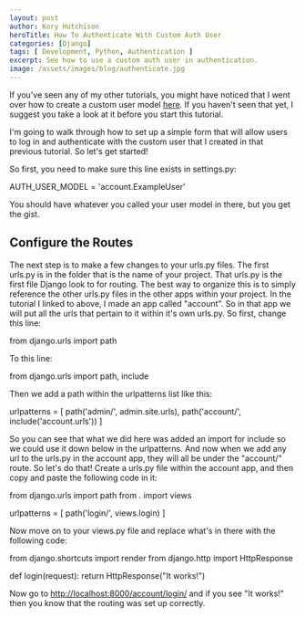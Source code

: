 ```yaml
---
layout: post
author: Kory Hutchison
heroTitle: How To Authenticate With Custom Auth User
categories: [Django]
tags: [ Development, Python, Authentication ]
excerpt: See how to use a custom auth user in authentication.
image: /assets/images/blog/authenticate.jpg
---
```

If you've seen any of my other tutorials, you might have noticed that
I went over how to create a custom user model [here](/django/2019/05/15/rapid-development-with-a-database.html).
If you haven't seen that yet, I suggest you take a look at it before you start
this tutorial.

I'm going to walk through how to set up a simple form that will allow users to
log in and authenticate with the custom user that I created in that previous tutorial.
So let's get started!

So first, you need to make sure this line exists in settings.py:

<highlight-code lang="python">
AUTH_USER_MODEL = 'account.ExampleUser'
</highlight-code>

You should have whatever you called your user model in there, but you get the gist.

## Configure the Routes

The next step is to make a few changes to your urls.py files. The first urls.py is
in the folder that is the name of your project. That urls.py is the first file Django
look to for routing. The best way to organize this is to simply reference the other
urls.py files in the other apps within your project. In the tutorial I linked to above,
I made an app called "account". So in that app we will put all the urls that pertain to it
within it's own urls.py. So first, change this line:

<highlight-code lang="python">
from django.urls import path
</highlight-code>

To this line:

<highlight-code lang="python">
from django.urls import path, include
</highlight-code>

Then we add a path within the urlpatterns list like this:

<highlight-code lang="python">
urlpatterns = [
    path('admin/', admin.site.urls),
    path('account/', include('account.urls'))
]
</highlight-code>

So you can see that what we did here was added an import for include so we could
use it down below in the urlpatterns. And now when we add any url to the urls.py in
the account app, they will all be under the "account/" route. So let's do that! Create
a urls.py file within the account app, and then copy and paste the following code in it:

<highlight-code lang="python">
from django.urls import path
from . import views

urlpatterns = [
    path('login/', views.login)
]
</highlight-code>

Now move on to your views.py file and replace what's in there with the following code:

<highlight-code lang="python">
from django.shortcuts import render
from django.http import HttpResponse

def login(request):
    return HttpResponse("It works!")
</highlight-code>

Now go to [http://localhost:8000/account/login/](http://localhost:8000/account/login/) and
if you see "It works!" then you know that the routing was set up correctly.
